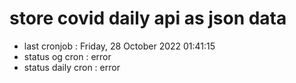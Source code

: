# store covid daily api as json data

- last cronjob : Friday, 28 October 2022 01:41:15
- status og cron : error
- status daily cron : error
      
      